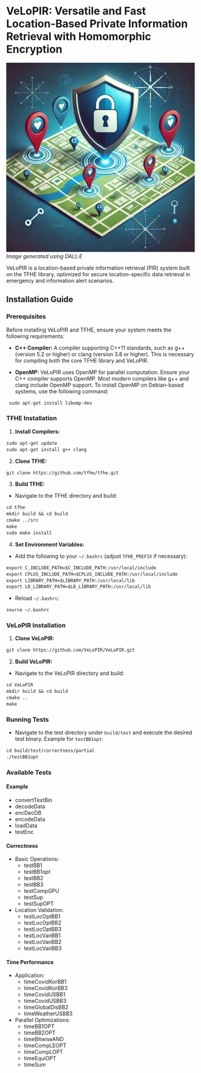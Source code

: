# VeLoPIR: Versatile and Fast Location-Based Private Information Retrieval with Homomorphic Encryption

![VeLoPIR Overview](velopir.jpg)
*Image generated using DALL·E*

VeLoPIR is a location-based private information retrieval (PIR) system built on the TFHE library, optimized for secure location-specific data retrieval in emergency and information alert scenarios.

## Installation Guide

### Prerequisites

Before installing VeLoPIR and TFHE, ensure your system meets the following requirements:

- **C++ Compiler:** A compiler supporting C++11 standards, such as g++ (version 5.2 or higher) or clang (version 3.8 or higher). This is necessary for compiling both the core TFHE library and VeLoPIR.
  
- **OpenMP:** VeLoPIR uses OpenMP for parallel computation. Ensure your C++ compiler supports OpenMP. Most modern compilers like g++ and clang include OpenMP support. To install OpenMP on Debian-based systems, use the following command:
```markdown  
 sudo apt-get install libomp-dev
```
### TFHE Installation

1. **Install Compilers:**
```markdown  
sudo apt-get update  
sudo apt-get install g++ clang
```
2. **Clone TFHE:**
```markdown  
git clone https://github.com/tfhe/tfhe.git
```
3. **Build TFHE:**
- Navigate to the TFHE directory and build:
```markdown  
cd tfhe  
mkdir build && cd build  
cmake ../src  
make  
sudo make install
```
4. **Set Environment Variables:**
- Add the following to your `~/.bashrc` (adjust `TFHE_PREFIX` if necessary):
```markdown
export C_INCLUDE_PATH=$C_INCLUDE_PATH:/usr/local/include  
export CPLUS_INCLUDE_PATH=$CPLUS_INCLUDE_PATH:/usr/local/include  
export LIBRARY_PATH=$LIBRARY_PATH:/usr/local/lib  
export LD_LIBRARY_PATH=$LD_LIBRARY_PATH:/usr/local/lib
```
- Reload `~/.bashrc`:
```markdown
source ~/.bashrc
```
### VeLoPIR Installation

1. **Clone VeLoPIR:**

```markdown
git clone https://github.com/VeLoPIR/VeLoPIR.git
```

2. **Build VeLoPIR:**
- Navigate to the VeLoPIR directory and build:
```markdown
cd VeLoPIR  
mkdir build && cd build  
cmake ..  
make
```
### Running Tests
- Navigate to the test directory under `build/test` and execute the desired test binary. Example for `testBB1opt`:
```markdown
cd build/test/correctness/partial  
./testBB1opt
```
### Available Tests

#### Example
- convertTextBin
- decodeData
- encDecDB
- encodeData
- loadData
- testEnc

#### Correctness
- Basic Operations:
  - testBB1
  - testBB1opt
  - testBB2
  - testBB3
  - testCompGPU
  - testSup
  - testSupOPT
- Location Validation:
  - testLocOptBB1
  - testLocOptBB2
  - testLocOptBB3
  - testLocVanBB1
  - testLocVanBB2
  - testLocVanBB3

#### Time Performance
- Application:
  - timeCovidKorBB1
  - timeCovidKorBB3
  - timeCovidUSBB1
  - timeCovidUSBB3
  - timeGlobalDisBB2
  - timeWeatherUSBB3
- Parallel Optimizations:
  - timeBB1OPT
  - timeBB2OPT
  - timeBitwiseAND
  - timeCompLEOPT
  - timeCompLOPT
  - timeEquiOPT
  - timeSum
